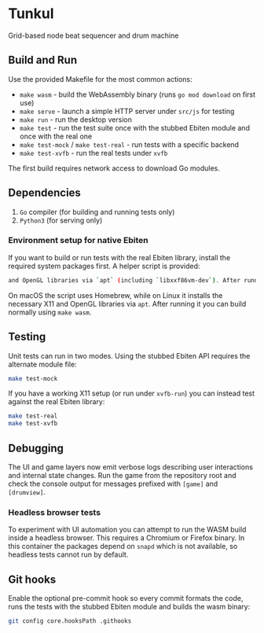 # Tunkul
Grid-based node beat sequencer and drum machine

## Build and Run
Use the provided Makefile for the most common actions:

- `make wasm` - build the WebAssembly binary (runs `go mod download` on first use)
- `make serve` - launch a simple HTTP server under `src/js` for testing
- `make run` - run the desktop version
- `make test` - run the test suite once with the stubbed Ebiten module and once with the real one
- `make test-mock` / `make test-real` - run tests with a specific backend
- `make test-xvfb` - run the real tests under `xvfb`

The first build requires network access to download Go modules.

## Dependencies
1. `Go` compiler (for building and running tests only)
2. `Python3` (for serving only)

### Environment setup for native Ebiten
If you want to build or run tests with the real Ebiten library, install the
required system packages first. A helper script is provided:

```sh
and OpenGL libraries via `apt` (including `libxxf86vm-dev`). After running it you can build normally using
```

On macOS the script uses Homebrew, while on Linux it installs the necessary X11
and OpenGL libraries via `apt`. After running it you can build normally using
`make wasm`.

## Testing
Unit tests can run in two modes. Using the stubbed Ebiten API requires the
alternate module file:

```sh
make test-mock
```

If you have a working X11 setup (or run under `xvfb-run`) you can instead test
against the real Ebiten library:

```sh
make test-real
make test-xvfb
```

## Debugging
The UI and game layers now emit verbose logs describing user interactions and
internal state changes. Run the game from the repository root and check the
console output for messages prefixed with `[game]` and `[drumview]`.

### Headless browser tests
To experiment with UI automation you can attempt to run the WASM build inside a
headless browser. This requires a Chromium or Firefox binary. In this container
the packages depend on `snapd` which is not available, so headless tests cannot
run by default.

## Git hooks
Enable the optional pre-commit hook so every commit formats the code, runs the tests with the stubbed Ebiten module and builds the wasm binary:

```sh
git config core.hooksPath .githooks
```
